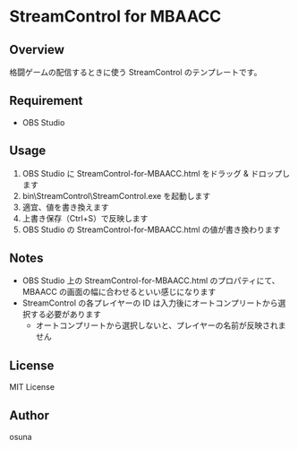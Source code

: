 # StreamControl for MBAACC

## Overview

格闘ゲームの配信するときに使う StreamControl のテンプレートです。

## Requirement

-   OBS Studio

## Usage

1. OBS Studio に StreamControl-for-MBAACC.html をドラッグ & ドロップします
2. bin\StreamControl\StreamControl.exe を起動します
3. 適宜、値を書き換えます
4. 上書き保存（Ctrl+S）で反映します
5. OBS Studio の StreamControl-for-MBAACC.html の値が書き換わります

## Notes

-   OBS Studio 上の StreamControl-for-MBAACC.html のプロパティにて、MBAACC の画面の幅に合わせるといい感じになります
-   StreamControl の各プレイヤーの ID は入力後にオートコンプリートから選択する必要があります
    -   オートコンプリートから選択しないと、プレイヤーの名前が反映されません

## License

MIT License

## Author

osuna
